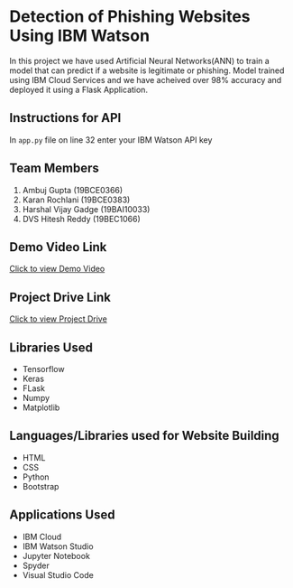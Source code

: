# Detection of Phishing Websites Using IBM Watson
In this project we have used Artificial Neural Networks(ANN) to train a model that can predict if a website is legitimate or phishing. Model trained using IBM Cloud Services and we have acheived over 98% accuracy and deployed it using a Flask Application.

## Instructions for API
In `app.py` file on line 32 enter your IBM Watson API key

## Team Members
1. Ambuj Gupta (19BCE0366)
2. Karan Rochlani (19BCE0383)
3. Harshal Vijay Gadge (19BAI10033)
4. DVS Hitesh Reddy (19BEC1066)

## Demo Video Link
[Click to view Demo Video](https://drive.google.com/file/d/13-SjGuaYG8ZK34ltXTSoAPUTb2vNpsya/view?usp=sharing)

## Project Drive Link
[Click to view Project Drive](https://drive.google.com/drive/folders/1PFQBYgnNgl9VfmS8vbrZi9v3yGYgmDDr)

## Libraries Used
- Tensorflow
- Keras
- FLask
- Numpy
- Matplotlib

## Languages/Libraries used for Website Building
- HTML
- CSS
- Python
- Bootstrap

## Applications Used
- IBM Cloud
- IBM Watson Studio
- Jupyter Notebook
- Spyder
- Visual Studio Code
